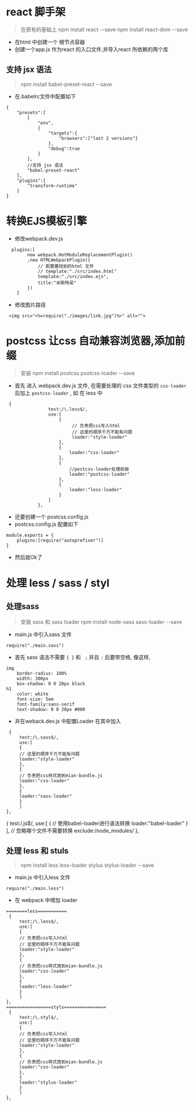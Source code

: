 # react 脚手架
> 在原有的基础上
> npm install react --save
> npm install react-dom --save

* 在html 中创建一个 根节点容器
* 创建一个app.js 作为react 的入口文件,并导入react 所依赖的两个库


## 支持 jsx 语法
> npm install   babel-preset-react   --save
* 在.babelrc文件中配置如下
```
{
    "presets":[
        [
            "env",
            {
                "targets":{
                    "browsers":["last 2 versions"]
                },
                "debug":true
            }
        ],
        //支持 jsx 语法
        "babel-preset-react"
    ],
    "plugins":[
        "transform-runtime"
    ]
}
```

# 转换EJS模板引擎


* 修改webpack.dev.js
```
  plugins:[
        new webpack.HotModuleReplacementPlugin()
        ,new HTMLWebpackPlugin({
            // 配置要找到的html 文件
            // template:"./src/index.html"
            template:"./src/index.ejs",
            title:"米斯特吴"
        })
    ]
```
* 修改图片路径
```
 <img src="<%=require("./images/link.jpg")%>" alt="">
```

#  postcss 让css 自动兼容浏览器,添加前缀
> 安装
> npm install  postcss   postcss-loader  --save 
* 首先 进入 webpack.dev.js  文件, 在需要处理的 css 文件类型的   `css-loader` 后加上 `postcss-loader`   , 如 在 less 中
```
 {
                test:/\.less$/,
                use:[
                    {
                         // 负责把css写入html
                         // 这里的顺序千万不能有问题
                         loader:"style-loader"
                    },
                    {
                        loader:"css-loader"
                    },
                    {
                   		//postcss-loader处理前缀
                        loader:"postcss-loader"
                    },
                    {
                        loader:"less-loader"
                    }
                ]
            },
```
*  还要创建一个 postcss.config.js  
*  postcss.config.js  配置如下
```
module.exports = {
    plugins:[require("autoprefixer")]
}
```
* 然后就Ok了


# 处理 less / sass / styl
## 处理sass
> 安装 sass  和 sass loader
> npm install node-sass   	sass-loader --save

* main.js 中引入sass 文件
```
require("./main.sass")
```
* 首先 sass 语法不需要 `{ }` 和 ` ;`   并且 ` : `  后要带空格,  像这样,
```
img
    border-radius: 100%
    width: 300px
    box-shadow: 0 0 20px black
h1
    color: white
    font-size: 5em
    font-family:sans-serif
    text-shadow: 0 0 20px #000
```

* 并在weback.dev.js 中配置Loader
在其中加入
```
 {
     test:/\.sass$/,
     use:[
     {
     // 这里的顺序千万不能有问题
     loader:"style-loader"
     },
     {
     // 负责把css样式放到mian-bundle.js
     loader:"css-loader"
     },
     {
     loader:"sass-loader"
     }
     ]
},
```




  {
      test:/\.js$/,
      use:[
      {
      // 使用babel-loader进行语法转换
      loader:"babel-loader"
      }
      ],
      // 忽略哪个文件不需要转换
      exclude:/node_modules/
 },

## 处理 less 和 stuls
> npm install less  less-loader stylus stylus-loader   --save

* main.js 中引入less 文件
```
require("./main.less")
```
* 在 webpack 中增加 loader
```
========less===========
 {
     test:/\.less$/,
     use:[
     {
     // 负责把css写入html
     // 这里的顺序千万不能有问题
     loader:"style-loader"
     },
     {
     // 负责把css样式放到mian-bundle.js
     loader:"css-loader"
     },
     {
     loader:"less-loader"
     }
     ]
},
=================styls================
 {
     test:/\.styl$/,
     use:[
     {
     // 负责把css写入html
     // 这里的顺序千万不能有问题
     loader:"style-loader"
     },
     {
     // 负责把css样式放到mian-bundle.js
     loader:"css-loader"
     },
     {
     loader:"stylus-loader"
     }
     ]
},
```


